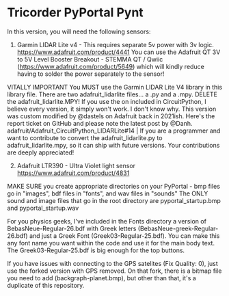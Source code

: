 # Tricorder PyPortal Pynt

In this version, you will need the following sensors:
1. Garmin LIDAR Lite v4 - This requires separate 5v power with 3v logic. https://www.adafruit.com/product/4441 You can use the Adafruit QT 3V to 5V Level Booster Breakout - STEMMA QT / Qwiic (https://www.adafruit.com/product/5649) which will kindly reduce having to solder the power separately to the sensor!

VITALLY IMPORTANT You MUST use the Garmin LIDAR Lite V4 library in this library file. There are two adafruit_lidarlite files... a .py and a .mpy. DELETE the adafruit_lidarlite.MPY! If you use the on included in CircuitPython, I believe every version, it simply won't work. I don't know why. This version was custom modified by @dastels on Adafruit back in 2021ish. Here's the report ticket on GitHub and please note the latest post by @Danh. adafruit/Adafruit_CircuitPython_LIDARLite#14 | If you are a programmer and want to contribute to convert the adafruit_lidarlite.py to adafruit_lidarlite.mpy, so it can ship with future versions. Your contributions are deeply appreciated!

2. Adafruit LTR390 - Ultra Violet light sensor https://www.adafruit.com/product/4831

MAKE SURE you create appropriate directories on your PyPortal - bmp files go in "images", bdf files in "fonts", and wav files in "sounds"
The ONLY sound and image files that go in the root directory are pyportal_startup.bmp and pyportal_startup.wav

For you physics geeks, I've included in the Fonts directory a version of BebasNeue-Regular-26.bdf with Greek letters (BebasNeue-greek-Regular-26.bdf) and just a Greek Font (Greek03-Regular-25.bdf). You can make this any font name you want within the code and use it for the main body text. The Greek03-Regular-25.bdf is big enough for the top buttons.

If you have issues with connecting to the GPS satelites (Fix Quality: 0), just use the forked version with GPS removed. On that fork, there is a bitmap file you need to add (backgraph-planet.bmp), but other than that, it's a duplicate of this repository. 
